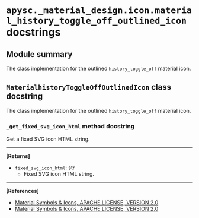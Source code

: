 # `apysc._material_design.icon.material_history_toggle_off_outlined_icon` docstrings

## Module summary

The class implementation for the outlined `history_toggle_off` material icon.

## `MaterialhistoryToggleOffOutlinedIcon` class docstring

The class implementation for the outlined `history_toggle_off` material icon.

### `_get_fixed_svg_icon_html` method docstring

Get a fixed SVG icon HTML string.<hr>

**[Returns]**

- `fixed_svg_icon_html`: str
  - Fixed SVG icon HTML string.

<hr>

**[References]**

- [Material Symbols & Icons, APACHE LICENSE, VERSION 2.0](https://fonts.google.com/icons?icon.size=24&icon.color=%23e8eaed)
- [Material Symbols & Icons, APACHE LICENSE, VERSION 2.0](https://www.apache.org/licenses/LICENSE-2.0.html)